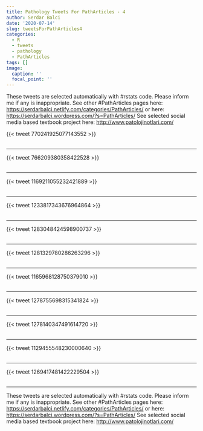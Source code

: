 ```yaml
---
title: Pathology Tweets For PathArticles - 4
author: Serdar Balci
date: '2020-07-14'
slug: tweetsForPathArticles4
categories:
  - R
  - tweets
  - pathology
  - PathArticles
tags: []
image:
  caption: ''
  focal_point: ''
---
```



These tweets are selected automatically with #rstats code. Please inform me if any is inappropriate.
See other #PathArticles pages here: https://serdarbalci.netlify.com/categories/PathArticles/  or here: https://serdarbalci.wordpress.com/?s=PathArticles/ 
See selected social media based textbook project here: http://www.patolojinotlari.com/

{{< tweet 770241925077143552 >}}
<br>
<br>
<hr>
{{< tweet 766209380358422528 >}}
<br>
<br>
<hr>
{{< tweet 1169211055232421889 >}}
<br>
<br>
<hr>
{{< tweet 1233817343676964864 >}}
<br>
<br>
<hr>
{{< tweet 1283048424598900737 >}}
<br>
<br>
<hr>
{{< tweet 1281329780286263296 >}}
<br>
<br>
<hr>
{{< tweet 1165968128750379010 >}}
<br>
<br>
<hr>
{{< tweet 1278755698315341824 >}}
<br>
<br>
<hr>
{{< tweet 1278140347491614720 >}}
<br>
<br>
<hr>
{{< tweet 1129455548230000640 >}}
<br>
<br>
<hr>
{{< tweet 1269417481422229504 >}}
<br>
<br>
<hr>


These tweets are selected automatically with #rstats code. Please inform me if any is inappropriate.
See other #PathArticles pages here: https://serdarbalci.netlify.com/categories/PathArticles/  or here: https://serdarbalci.wordpress.com/?s=PathArticles/ 
See selected social media based textbook project here: http://www.patolojinotlari.com/
